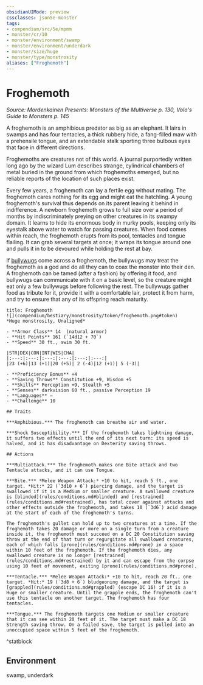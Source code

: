 ```yaml
---
obsidianUIMode: preview
cssclasses: json5e-monster
tags:
- compendium/src/5e/mpmm
- monster/cr/10
- monster/environment/swamp
- monster/environment/underdark
- monster/size/huge
- monster/type/monstrosity
aliases: ["Froghemoth"]
---
```

# Froghemoth
*Source: Mordenkainen Presents: Monsters of the Multiverse p. 130, Volo's Guide to Monsters p. 145*  

A froghemoth is an amphibious predator as big as an elephant. It lairs in swamps and has four tentacles, a thick rubbery hide, a fang-filled maw with a prehensile tongue, and an extendable stalk sporting three bulbous eyes that face in different directions.

Froghemoths are creatures not of this world. A journal purportedly written long ago by the wizard Lum describes strange, cylindrical chambers of metal buried in the ground from which froghemoths emerged, but no reliable reports of the location of such places exist.

Every few years, a froghemoth can lay a fertile egg without mating. The froghemoth cares nothing for its egg and might eat the hatchling. A young froghemoth's survival thus depends on its parent leaving it behind in indifference. A newborn froghemoth grows to full size over a period of months by indiscriminately preying on other creatures in its swampy domain. It learns to hide its enormous body in murky pools, keeping only its eyestalk above water to watch for passing creatures. When food comes within reach, the froghemoth erupts from its pool, tentacles and tongue flailing. It can grab several targets at once; it wraps its tongue around one and pulls it in to be devoured while holding the rest at bay.

If [bullywugs](b_bullywug.md) come across a froghemoth, the bullywugs may treat the froghemoth as a god and do all they can to coax the monster into their den. A froghemoth can be tamed (after a fashion) by offering it food, and bullywugs can communicate with it on a basic level, so the creature might eat only a few bullywugs before following the rest. The bullywugs gather food as tribute for it, provide it with a comfortable lair, protect it from harm, and try to ensure that any of its offspring reach maturity.

```ad-statblock
title: Froghemoth
![](compendium/bestiary/monstrosity/token/froghemoth.png#token)
*Huge monstrosity, Unaligned*

- **Armor Class** 14  (natural armor)
- **Hit Points** 161 (`14d12 + 70`)
- **Speed** 30 ft., swim 30 ft.

|STR|DEX|CON|INT|WIS|CHA|
|:---:|:---:|:---:|:---:|:---:|:---:|
|23 (+6)|13 (+1)|20 (+5)| 2 (-4)|12 (+1)| 5 (-3)|

- **Proficiency Bonus** +4
- **Saving Throws** Constitution +9, Wisdom +5
- **Skills** Perception +9, Stealth +5
- **Senses** darkvision 60 ft., passive Perception 19
- **Languages** —
- **Challenge** 10

## Traits

***Amphibious.*** The froghemoth can breathe air and water.

***Shock Susceptibility.*** If the froghemoth takes lightning damage, it suffers two effects until the end of its next turn: its speed is halved, and it has disadvantage on Dexterity saving throws.

## Actions

***Multiattack.*** The froghemoth makes one Bite attack and two Tentacle attacks, and it can use Tongue.

***Bite.*** *Melee Weapon Attack:* +10 to hit, reach 5 ft., one target. *Hit:* 22 (`3d10 + 6`) piercing damage, and the target is swallowed if it is a Medium or smaller creature. A swallowed creature is [blinded](rules/conditions.md#blinded) and [restrained](rules/conditions.md#restrained), has total cover against attacks and other effects outside the froghemoth, and takes 10 (`3d6`) acid damage at the start of each of the froghemoth's turns.

The froghemoth's gullet can hold up to two creatures at a time. If the froghemoth takes 20 damage or more on a single turn from a creature inside it, the froghemoth must succeed on a DC 20 Constitution saving throw at the end of that turn or regurgitate all swallowed creatures, each of which falls [prone](rules/conditions.md#prone) in a space within 10 feet of the froghemoth. If the froghemoth dies, any swallowed creature is no longer [restrained](rules/conditions.md#restrained) by it and can escape from the corpse using 10 feet of movement, exiting [prone](rules/conditions.md#prone).

***Tentacle.*** *Melee Weapon Attack:* +10 to hit, reach 20 ft., one target. *Hit:* 19 (`3d8 + 6`) bludgeoning damage, and the target is [grappled](rules/conditions.md#grappled) (escape DC 16) if it is a Huge or smaller creature. Until the grapple ends, the froghemoth can't use this tentacle on another target. The froghemoth has four tentacles.

***Tongue.*** The froghemoth targets one Medium or smaller creature that it can see within 20 feet of it. The target must make a DC 18 Strength saving throw. On a failed save, the target is pulled into an unoccupied space within 5 feet of the froghemoth.
```
^statblock

## Environment

swamp, underdark